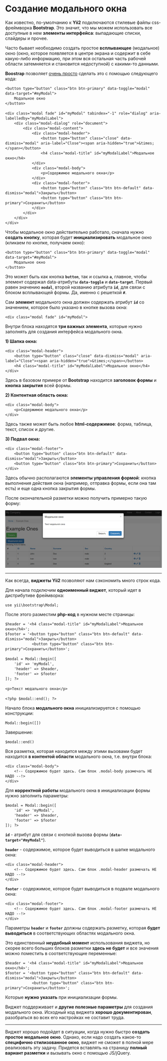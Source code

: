 # Создание модального окна

Как известно, по-умолчанию к **Yii2** подключаются стилевые файлы css-фреймворка **Bootstrap**. Это значит, что мы можем использовать все доступные в нем **элементы интерфейса**: выпадающие списки, слайдеры и прочее.

Часто бывает необходимо создать простое **всплывающее** (модальное) окно (окно, которое появляется в центре экрана и содержит в себе какую-либо информацию, при этом вся остальная часть рабочей области затемняется и становится недоступной) с какими-то данными.

**Boostrap** позволяет [очень просто](http://getbootstrap.com/javascript/#modals-examples) сделать это с помощью следующего кода: 

```
<button type="button" class="btn btn-primary" data-toggle="modal" data-target="#myModal">
    Модальное окно
</button>

<div class="modal fade" id="myModal" tabindex="-1" role="dialog" aria-labelledby="myModalLabel">
    <div class="modal-dialog" role="document">
        <div class="modal-content">
            <div class="modal-header">
                <button type="button" class="close" data-dismiss="modal" aria-label="Close"><span aria-hidden="true">&times;</span></button>
                <h4 class="modal-title" id="myModalLabel">Модальное окно</h4>
            </div>
            <div class="modal-body">
                <p>Содержимое модального окна</p>
            </div>
            <div class="modal-footer">
                <button type="button" class="btn btn-default" data-dismiss="modal">Закрыть</button>
                <button type="button" class="btn btn-primary">Сохранить</button>
            </div>
        </div>
    </div>
</div>
```

Чтобы модальное окно действительно работало, сначала нужно **создать кнопку**, которая будет **инициализировать** модальное окно (кликаем по кнопке, получаем окно):

```
<button type="button" class="btn btn-primary" data-toggle="modal" data-target="#myModal">
    Модальное окно
</button>
```

Это может быть как кнопка **```button```**, так и ссылка **```a```**, главное, чтобы элемент содержал data-атрибуты **```data-toggle```** и **```data-target```**. Первый равен значению **```modal```**, второй названию атрибута **```id```**, для связи с блоком всплывающей формы. Да, именно с решеткой **```#```**.

Сам **элемент** модального окна должен содержать атрибут **```id```** со значением, которое было указано в кнопке вызова окна:

```
<div class="modal fade" id="myModal">
```

Внутри блока находятся **три важных элемента**, которые нужно заполнять для создания интерфейса модального окна.

**1) Шапка окна:**

```
<div class="modal-header">
    <button type="button" class="close" data-dismiss="modal" aria-label="Close"><span aria-hidden="true">&times;</span></button>
    <h4 class="modal-title" id="myModalLabel">Модальное окно</h4>
</div>
```

Здесь в базовом примере от **Bootstrap** находится **заголовок формы** и **кнопка закрытия** всей формы.

**2) Контентная область окна:**

```
<div class="modal-body">
    <p>Содержимое модального окна</p>
</div>
```

Здесь также может быть любое **html-содержимое**: форма, таблица, текст, список и другие.

**3) Подвал окна:**

```
<div class="modal-footer">
    <button type="button" class="btn btn-default" data-dismiss="modal">Закрыть</button>
    <button type="button" class="btn btn-primary">Сохранить</button>
</div>
```

Здесь обычно располагаются **элементы управления формой**: кнопка выполнения действия окна (например, отправка формы, если она там есть) и еще одна кнопка закрытия формы.

После окончательной разметки можно получить примерно такую форму:

![](img/01.png)

---

Как всегда, **виджеты Yii2** позволяют нам сэкономить много строк кода.

Для начала подключим **одноименный виджет**, который идет в дистрибутиве фреймворка:

```
use yii\bootstrap\Modal;
```

После этого разместим **php-код** в нужном месте страницы:

```
$header = '<h4 class="modal-title" id="myModalLabel">Модальное окно</h4>';
$footer = '<button type="button" class="btn btn-default" data-dismiss="modal">Закрыть</button>
            <button type="button" class="btn btn-primary">Сохранить</button>';

$modal = Modal::begin([
    'id' => 'myModal',
    'header' => $header,
    'footer' => $footer
]); ?>

<p>Текст модального окна</p>

<?php $modal::end(); ?>
```

Начало блока **модального окна** инициализируется с помощью конструкции:

```
Modal::begin([])
```

Завершение:

```
$modal::end()
```

Вся разметка, которая находится между этими вызовами будет находится **в контентой области** модального окна, т.е. внутри блока:

```
<div class="modal-body">
    <!-- Содержимое будет здесь. Сам блок .modal-body размечать НЕ НАДО --!>
</div>
```

Для **корректной работы** модального окна в инициализации формы нужно заполнить параметры:

```
$modal = Modal::begin([
    'id' => 'myModal',
    'header' => $header,
    'footer' => $footer
]); ?>
```

**```id```** - атрибут для связи с кнопкой вызова формы (**```data-target="#myModal"```**).

**```header```** - содержимое, которое будет выводиться в шапке модального окна:

```
<div class="modal-header">
    <!-- Содержимое будет здесь. Сам блок .modal-header размечать НЕ НАДО --!>
</div>
```

**```footer```** - содержимое, которое будет выводиться в подвале модального окна:

```
<div class="modal-footer">
    <!-- Содержимое будет здесь. Сам блок .modal-footer размечать НЕ НАДО --!>
</div>
```

Параметры **```header```** и **```footer```** должны содержать разметку, которая **будет выводиться** в соответствующих областях модального окна.

Это единственный **неудобный момент** использования виджета, но скорее всего больших блоков разметки **здесь не будет** и все значения можно поместить в соответствующие переменные:

```
$header = '<h4 class="modal-title" id="myModalLabel">Модальное окно</h4>';
$footer = '<button type="button" class="btn btn-default" data-dismiss="modal">Закрыть</button>
            <button type="button" class="btn btn-primary">Сохранить</button>';
```

Которые **нужно указать** при инициализации формы.

Виджет поддерживает и **другие полезные параметры** для создания модального окна.
Исходный код виджета **хорошо документирован**, разобраться во всех его настройках не составит труда.

---

Виджет хорошо подойдет в ситуации, когда нужно быстро **создать простое модальное окно**.
Однако, если надо создать какое-то **специфично стилизованное окно**, виджет не сможет в полной мере реализовать эту задачу.
Придется вставлять на страницу **полный вариант разметки** и вызывать окно с помощью JS/jQuery.
